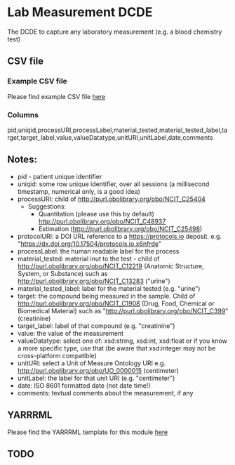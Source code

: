 # Lab Measurement DCDE

The DCDE to capture any laboratory measurement (e.g. a blood chemistry test)

## CSV file 

### Example CSV file
Please find example CSV file [here](../exemplar_csv/lab_measurement.csv)

### Columns

 pid,uniqid,processURI,processLabel,material_tested,material_tested_label,target,target_label,value,valueDatatype,unitURI,unitLabel,date,comments

## Notes:
  * pid - patient unique identifier
  * uniqid:  some row unique identifier, over all sessions (a millisecond timestamp, numerical only, is a good idea)
  * processURI:  child of http://purl.obolibrary.org/obo/NCIT_C25404
    * Suggestions:
      * Quantitation (please use this by default) http://purl.obolibrary.org/obo/NCIT_C48937
      * Estimation (http://purl.obolibrary.org/obo/NCIT_C25498)
  * protocolURI:  a DOI URL reference to a https://protocols.io deposit. e.g. "https://dx.doi.org/10.17504/protocols.io.x6nfrde"
  * processLabel:  the human readable label for the process
  * material_tested:  material inut to the test - child of http://purl.obolibrary.org/obo/NCIT_C12219 (Anatomic Structure, System, or Substance) such as http://purl.obolibrary.org/obo/NCIT_C13283 ("urine")
  * material_tested_label: label for the material tested (e.g. "urine")
  * target:  the compound being measured in the sample. Child of  http://purl.obolibrary.org/obo/NCIT_C1908 (Drug, Food, Chemical or Biomedical Material) such as "http://purl.obolibrary.org/obo/NCIT_C399" (creatinine)
  * target_label:  label of that compound (e.g. "creatinine")
  * value:  the value of the measurement
  * valueDatatype: select one of:  xsd:string, xsd:int, xsd:float  or if you know a more specific type, use that (be aware that xsd:integer may not be cross-platform compatible)
  * unitURI: select a Unit of Measure Ontology URI e.g. http://purl.obolibrary.org/obo/UO_0000015 (centimeter)
  * unitLabel:  the label for that unit URI (e.g. "centimeter")
  * date:  ISO 8601 formatted date  (not date time!)
  * comments:  textual comments about the measurement, if any

## YARRRML

Please find the YARRRML template for this module [here](../templates/body_measurement_yarrrml_template.yaml)
  
##  TODO

